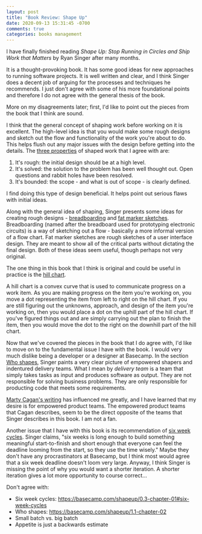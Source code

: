 ```yaml
---
layout: post
title: "Book Review: Shape Up"
date: 2020-09-13 15:31:45 -0700
comments: true
categories: books management
---
```


I have finally finished reading _Shape Up: Stop Running in Circles and Ship Work that Matters_ by Ryan Singer after many months.

It is a thought-provoking book. It has some good ideas for new approaches to running software projects. It is well written and clear, and I think Singer does a decent job of arguing for the processes and techniques he recommends. I just don't agree with some of his more foundational points and therefore I do not agree with the general thesis of the book.

More on my disagreements later; first, I'd like to point out the pieces from the book that I think are sound.

I think that the general concept of shaping work before working on it is excellent. The high-level idea is that you would make some rough designs and sketch out the flow and functionality of the work you're about to do. This helps flush out any major issues with the design before getting into the details. The [three properties](https://basecamp.com/shapeup/1.1-chapter-02#property-1-its-rough) of shaped work that I agree with are:

1. It's rough: the initial design should be at a high level.
2. It's solved: the solution to the problem has been well thought out. Open questions and rabbit holes have been resolved.
3. It's bounded: the scope - and what is out of scope - is clearly defined.

I find doing this type of design beneficial. It helps point out serious flaws with initial ideas.

Along with the general idea of shaping, Singer presents some ideas for creating rough designs - [breadboarding](https://basecamp.com/shapeup/1.3-chapter-04#breadboarding) and [fat marker sketches](https://basecamp.com/shapeup/1.3-chapter-04#fat-marker-sketches). Breadboarding (named after the breadboard used for prototyping electronic circuits) is a way of sketching out a flow - basically a more informal version of a flow chart. Fat marker sketches are rough sketches of a user interface design. They are meant to show all of the critical parts without dictating the final design. Both of these ideas seem useful, though perhaps not very original.

The one thing in this book that I think is original and could be useful in practice is the [hill chart](https://basecamp.com/shapeup/3.4-chapter-13#work-is-like-a-hill).

A hill chart is a convex curve that is used to communicate progress on a work item. As you are making progress on the item you're working on, you move a dot representing the item from left to right on the hill chart. If you are still figuring out the unknowns, approach, and design of the item you're working on, then you would place a dot on the uphill part of the hill chart. If you've figured things out and are simply carrying out the plan to finish the item, then you would move the dot to the right on the downhill part of the hill chart.

Now that we've covered the pieces in the book that I do agree with, I'd like to move on to the fundamental issue I have with the book. I would very much dislike being a developer or a designer at Basecamp. In the section [Who shapes](https://basecamp.com/shapeup/1.1-chapter-02#who-shapes), Singer paints a very clear picture of empowered shapers and indentured delivery teams. What I mean by _delivery team_ is a team that simply takes tasks as input and produces software as output. They are not responsible for solving business problems. They are only responsible for producting code that meets some requirements.

[Marty Cagan's writing](https://svpg.com/product-vs-feature-teams/) has influenced me greatly, and I have learned that my desire is for empowered product teams. The empowered product teams that Cagan describes, seem to be the direct opposite of the teams that Singer describes in this book. I am not a fan.

Another issue that I have with this book is its recommendation of [six week cycles](https://basecamp.com/shapeup/0.3-chapter-01#six-week-cycles). Singer claims, "six weeks is long enough to build something meaningful start-to-finish and short enough that everyone can feel the deadline looming from the start, so they use the time wisely." Maybe they don't have any procrastinators at Basecamp, but I think most would agree that a six week deadline doesn't loom very large. Anyway, I think Singer is missing the point of why you would want a shorter iteration. A shorter iteration gives a lot more opportunity to course correct...

Don't agree with:
- Six week cycles: https://basecamp.com/shapeup/0.3-chapter-01#six-week-cycles
- Who shapes: https://basecamp.com/shapeup/1.1-chapter-02
- Small batch vs. big batch
- Appetite is just a backwards estimate